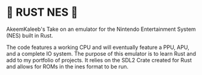 # 🦀 RUST NES 🦀
AkeemKaleeb's Take on an emulator for the Nintendo Entertainment System (NES) built in Rust.

The code features a working CPU and will eventually feature a PPU, APU, and a complete IO system.
The purpose of this emulator is to learn Rust and add to my portfolio of projects. 
It relies on the SDL2 Crate created for Rust and allows for ROMs in the ines format to be run.
